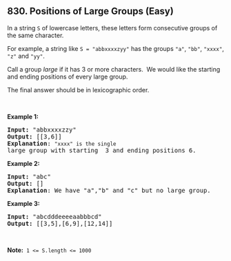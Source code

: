 ## 830. Positions of Large Groups (Easy)

<p>In a string&nbsp;<code>S</code>&nbsp;of lowercase letters, these letters form consecutive groups of the same character.</p>

<p>For example, a string like <code>S = &quot;abbxxxxzyy&quot;</code> has the groups <code>&quot;a&quot;</code>, <code>&quot;bb&quot;</code>, <code>&quot;xxxx&quot;</code>, <code>&quot;z&quot;</code> and&nbsp;<code>&quot;yy&quot;</code>.</p>

<p>Call a group <em>large</em> if it has 3 or more characters.&nbsp; We would like the starting and ending positions of every large group.</p>

<p>The final answer should be in lexicographic order.</p>

<p>&nbsp;</p>

<p><strong>Example 1:</strong></p>

<pre>
<strong>Input: </strong>&quot;abbxxxxzzy&quot;
<strong>Output: </strong>[[3,6]]
<strong>Explanation</strong>: <code>&quot;xxxx&quot; is the single </code>large group with starting  3 and ending positions 6.
</pre>

<p><strong>Example 2:</strong></p>

<pre>
<strong>Input: </strong>&quot;abc&quot;
<strong>Output: </strong>[]
<strong>Explanation</strong>: We have &quot;a&quot;,&quot;b&quot; and &quot;c&quot; but no large group.
</pre>

<p><strong>Example 3:</strong></p>

<pre>
<strong>Input: </strong>&quot;abcdddeeeeaabbbcd&quot;
<strong>Output: </strong>[[3,5],[6,9],[12,14]]</pre>

<p>&nbsp;</p>

<p><strong>Note:&nbsp;</strong>&nbsp;<code>1 &lt;= S.length &lt;= 1000</code></p>
